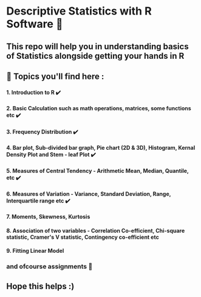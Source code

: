 # Descriptive Statistics with R Software 💯

## This repo will help you in understanding basics of Statistics alongside getting your hands in R 

## 📌 Topics you'll find here :

#### 1. Introduction to R ✔️
#### 2. Basic Calculation such as math operations, matrices, some functions etc ✔️
#### 3. Frequency Distribution ✔️
#### 4. Bar plot, Sub-divided bar graph, Pie chart (2D & 3D), Histogram, Kernal Density Plot and Stem - leaf Plot ✔️
#### 5. Measures of Central Tendency - Arithmetic Mean, Median, Quantile, etc ✔️
#### 6. Measures of Variation - Variance, Standard Deviation, Range, Interquartile range etc ✔️
#### 7. Moments, Skewness, Kurtosis
#### 8. Association of two variables - Correlation Co-efficient, Chi-square statistic, Cramer's V statistic, Contingency co-efficient etc
#### 9. Fitting Linear Model


### and ofcourse assignments 🤩
## Hope this helps :)
